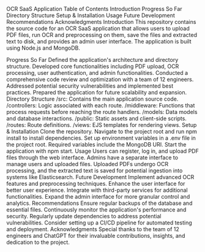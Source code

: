 OCR SaaS Application
Table of Contents
Introduction
Progress So Far
Directory Structure
Setup & Installation
Usage
Future Development
Recommendations
Acknowledgments
Introduction
This repository contains the source code for an OCR SaaS application that allows users to upload PDF files, run OCR and preprocessing on them, save the files and extracted text to disk, and provides an admin user interface. The application is built using Node.js and MongoDB.

Progress So Far
Defined the application's architecture and directory structure.
Developed core functionalities including PDF upload, OCR processing, user authentication, and admin functionalities.
Conducted a comprehensive code review and optimization with a team of 12 engineers.
Addressed potential security vulnerabilities and implemented best practices.
Prepared the application for future scalability and expansion.
Directory Structure
/src: Contains the main application source code.
/controllers: Logic associated with each route.
/middleware: Functions that process requests before reaching the route handlers.
/models: Data models and database interactions.
/public: Static assets and client-side scripts.
/routes: Route definitions.
/views: EJS templates for rendering views.
Setup & Installation
Clone the repository.
Navigate to the project root and run npm install to install dependencies.
Set up environment variables in a .env file in the project root. Required variables include the MongoDB URI.
Start the application with npm start.
Usage
Users can register, log in, and upload PDF files through the web interface.
Admins have a separate interface to manage users and uploaded files.
Uploaded PDFs undergo OCR processing, and the extracted text is saved for potential ingestion into systems like Elasticsearch.
Future Development
Implement advanced OCR features and preprocessing techniques.
Enhance the user interface for better user experience.
Integrate with third-party services for additional functionalities.
Expand the admin interface for more granular control and analytics.
Recommendations
Ensure regular backups of the database and essential files.
Continuously monitor the application's performance and security.
Regularly update dependencies to address potential vulnerabilities.
Consider setting up a CI/CD pipeline for automated testing and deployment.
Acknowledgments
Special thanks to the team of 12 engineers and ChatGPT for their invaluable contributions, insights, and dedication to the project.

